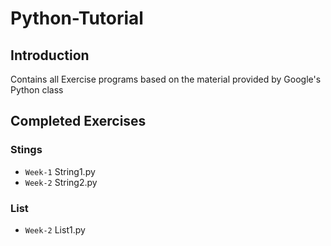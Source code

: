 # Python-Tutorial
## Introduction
Contains all Exercise programs based on the material provided by Google's Python class
## Completed Exercises
### Stings
* `Week-1` String1.py
* `Week-2` String2.py
### List
* `Week-2` List1.py

